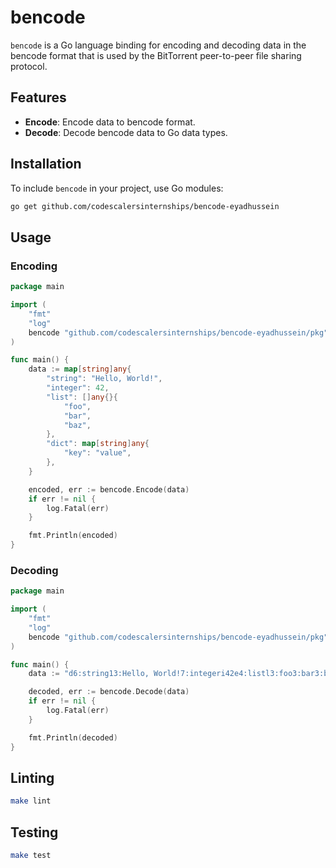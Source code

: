 # bencode

`bencode` is a Go language binding for encoding and decoding data in the bencode format that is used by the BitTorrent peer-to-peer file sharing protocol.

## Features

- **Encode**: Encode data to bencode format.
- **Decode**: Decode bencode data to Go data types.

## Installation

To include `bencode` in your project, use Go modules:

```bash
go get github.com/codescalersinternships/bencode-eyadhussein
```

## Usage

### Encoding

```go
package main

import (
    "fmt"
    "log"
    bencode "github.com/codescalersinternships/bencode-eyadhussein/pkg"
)

func main() {
    data := map[string]any{
        "string": "Hello, World!",
        "integer": 42,
        "list": []any{}{
            "foo",
            "bar",
            "baz",
        },
        "dict": map[string]any{
            "key": "value",
        },
    }

    encoded, err := bencode.Encode(data)
    if err != nil {
        log.Fatal(err)
    }

    fmt.Println(encoded)
}
```

### Decoding

```go
package main

import (
    "fmt"
    "log"
    bencode "github.com/codescalersinternships/bencode-eyadhussein/pkg"
)

func main() {
    data := "d6:string13:Hello, World!7:integeri42e4:listl3:foo3:bar3:baze4:dictd3:key5:valueee"

    decoded, err := bencode.Decode(data)
    if err != nil {
        log.Fatal(err)
    }

    fmt.Println(decoded)
}
```

## Linting

```bash
make lint
```

## Testing

```bash
make test
```
